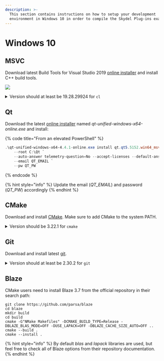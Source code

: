 ```yaml
---
description: >-
  This section contains instructions on how to setup your development
  environment in Windows 10 in order to compile the Skydel Plug-ins examples.
---
```


# Windows 10

## MSVC

Download latest Build Tools for Visual Studio 2019 [online installer](https://visualstudio.microsoft.com/vs/older-downloads/#visual-studio-2019-and-other-products) and install C++ build tools.

![](../.gitbook/assets/windows\_msvc.svg)

<details>

<summary>Version should at least be 19.28.29924 for <code>cl</code></summary>

```
# Path might be different on newer versions
C:\Program Files (x86)\Microsoft Visual Studio\2019\BuildTools\VC\Tools\MSVC\14.28.29910\bin\Hostx64\x64\cl.exe
> Microsoft (R) C/C++ Optimizing Compiler Version 19.28.29924 for x64
```

</details>

## Qt

Download the latest [online installer](https://download.qt.io/official\_releases/online\_installers/) named _qt-unified-windows-x64-online.exe_ and install:

{% code title="From an elevated PowerShell" %}
```powershell
.\qt-unified-windows-x64-4.4.1-online.exe install qt.qt5.5152.win64_msvc2019_64 qt.tools.qtcreator `
    --root C:\Qt `
    --auto-answer telemetry-question=No --accept-licenses --default-answer --accept-obligations --confirm-command `
    --email QT_EMAIL `
    --pw QT_PW
```
{% endcode %}

{% hint style="info" %}
Update the email (_QT\_EMAIL_) and password (_QT\_PW_) accordingly
{% endhint %}

## CMake

Download and install [CMake](https://github.com/Kitware/CMake/releases/download/v3.22.1/cmake-3.22.1-windows-x86\_64.msi). Make sure to add CMake to the system PATH.

<details>

<summary>Version should be 3.22.1 for <code>cmake</code></summary>

```
cmake --version
> cmake version 3.22.1
```

</details>

## Git

Download and install latest [git](https://gitforwindows.org).

<details>

<summary>Version should at least be 2.30.2 for <code>git</code></summary>

```
git --version
> git version 2.30.2.windows.1
```

</details>

## Blaze

CMake users need to install Blaze 3.7 from the official repository in their search path:

```
git clone https://github.com/parsa/blaze 
cd blaze 
mkdir build
cd build 
cmake -G"NMake Makefiles" -DCMAKE_BUILD_TYPE=Release -DBLAZE_BLAS_MODE=OFF -DUSE_LAPACK=OFF -DBLAZE_CACHE_SIZE_AUTO=OFF .. 
cmake --build .
cmake --install .
```

{% hint style="info" %}
By default _blas_ and _lapack_ libraries are used, but feel free to check all of Blaze options from their repository documentation.
{% endhint %}
